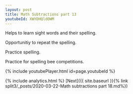 ```yaml
---
layout: post
title: Math Subtractions part 13
youtubeId: XWYDHQldOWM
---
```

 
 
Helps to learn sight words and their spelling.

Opportunitiy to repeat the spelling. 

Practice spelling. 
 
Practice for spelling bee competitions. 
 
{% include youtubePlayer.html id=page.youtubeId %}
 
 
{% include analytics.html %} 
[Next]({{ site.baseurl }}{% link  split3/_posts/2020-03-22-Math subtractions part 18.md%})
 
